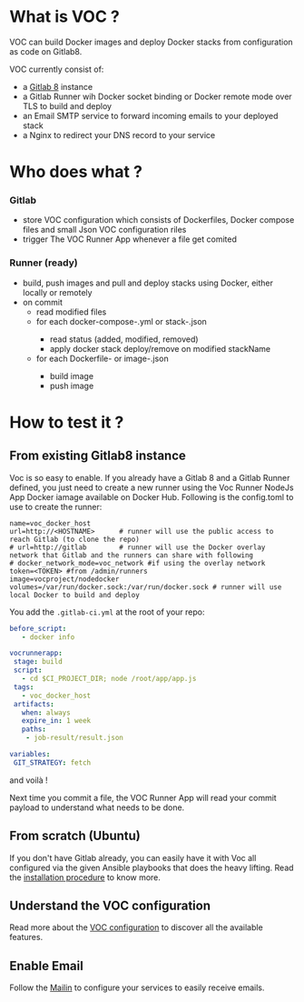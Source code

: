 # What is VOC ?


VOC can build Docker images and deploy Docker stacks from configuration as code on Gitlab8. 

VOC currently consist of: 
* a [Gitlab 8](https://about.gitlab.com/) instance
* a Gitlab Runner wih Docker socket binding or Docker remote mode over TLS to build and deploy
* an Email SMTP service to forward incoming emails to your deployed stack
* a Nginx to redirect your DNS record to your service


# Who does what ?

### Gitlab
* store VOC configuration which consists of Dockerfiles, Docker compose files and small Json VOC configuration riles
* trigger The VOC Runner App whenever a file get comited

### Runner (ready)
* build, push images and pull and deploy stacks using Docker, either locally or remotely
* on commit
  * read modified files
  * for each docker-compose-<stackName>.yml or stack-<stackName>.json
    * read status (added, modified, removed)
    * apply docker stack deploy/remove on modified stackName
  * for each Dockerfile-<imageName> or image-<imageName>.json
    * build image
    * push image


# How to test it ?

## From existing Gitlab8 instance

Voc is so easy to enable. If you already have a Gitlab 8 and a Gitlab Runner defined, you just need to create a new 
runner using the Voc Runner NodeJs App Docker iamage available on Docker Hub. 
Following is the config.toml to use to create the runner: 
```
name=voc_docker_host
url=http://<HOSTNAME>      # runner will use the public access to reach Gitlab (to clone the repo)
# url=http://gitlab        # runner will use the Docker overlay network that Gitlab and the runners can share with following   
# docker_network_mode=voc_network #if using the overlay network
token=<TOKEN> #from /admin/runners
image=vocproject/nodedocker
volumes=/var/run/docker.sock:/var/run/docker.sock # runner will use local Docker to build and deploy
```

You add the `.gitlab-ci.yml` at the root of your repo: 
```yaml
before_script:
   - docker info

vocrunnerapp:
 stage: build
 script:
   - cd $CI_PROJECT_DIR; node /root/app/app.js
 tags:
   - voc_docker_host
 artifacts:
   when: always
   expire_in: 1 week
   paths:
    - job-result/result.json

variables:
 GIT_STRATEGY: fetch
```

and voilà !

Next time you commit a file, the VOC Runner App will read your commit payload to understand what needs to be done. 
 
## From scratch (Ubuntu) 
 
If you don't have Gitlab already, you can easily have it with Voc all configured via the given Ansible playbooks that 
does the heavy lifting. Read the [installation procedure](Install.md) to know more. 

## Understand the VOC configuration

Read more about the [VOC configuration](Voc-configuration.md) to discover all the available features.

## Enable Email

Follow the [Mailin](Mailin.md) to configure your services to easily receive emails. 


